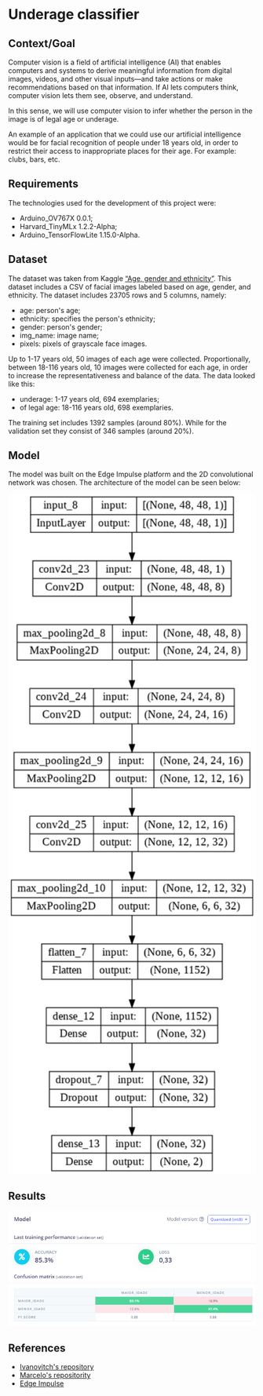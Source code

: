 # Underage classifier

## Context/Goal
Computer vision is a field of artificial intelligence (AI) that enables computers and systems to derive meaningful information from digital images, videos, and other visual inputs—and take actions or make recommendations based on that information. If AI lets computers think, computer vision lets them see, observe, and understand.

In this sense, we will use computer vision to infer whether the person in the image is of legal age or underage.

An example of an application that we could use our artificial intelligence would be for facial recognition of people under 18 years old, in order to restrict their access to inappropriate places for their age. For example: clubs, bars, etc.

## Requirements
The technologies used for the development of this project were:
- Arduino_OV767X 0.0.1;
- Harvard_TinyMLx 1.2.2-Alpha;
- Arduino_TensorFlowLite 1.15.0-Alpha.

## Dataset
The dataset was taken from Kaggle [“Age, gender and ethnicity”](https://www.kaggle.com/datasets/nipunarora8/age-gender-and-ethnicity-face-data-csv). This dataset includes a CSV of facial images labeled based on age, gender, and ethnicity. The dataset includes 23705 rows and 5 columns, namely:

- age: person's age;
- ethnicity: specifies the person's ethnicity;
- gender: person's gender;
- img_name: image name;
- pixels: pixels of grayscale face images.

Up to 1-17 years old, 50 images of each age were collected. Proportionally, between 18-116 years old, 10 images were collected for each age, in order to increase the representativeness and balance of the data. The data looked like this:

- underage: 1-17 years old, 694 exemplaries;
- of legal age: 18-116 years old, 698 exemplaries.

The training set includes 1392 samples (around 80%). While for the validation set they consist of 346 samples (around 20%).

## Model
The model was built on the Edge Impulse platform and the 2D convolutional network was chosen. The architecture of the model can be seen below:

<img width="600" src="figs/model_plot.png">

## Results

<img width="600" src="figs/model_acc.png">

## References
- [Ivanovitch's repository](https://github.com/ivanovitchm/embedded.ai)
- [Marcelo's repositority](https://github.com/Mjrovai/UNIFEI-IESTI01-TinyML-2022.1)
- [Edge Impulse](https://www.edgeimpulse.com/)
